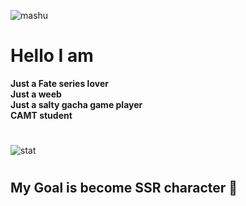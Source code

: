 ![mashu](https://64.media.tumblr.com/60890457ba697abad499e0597b436595/0b78c746fc86a1f1-55/s540x810/7ea07aefa6172dc92937aa9d6af134d1b034ccce.gifv)  
# Hello I am  
**Just a Fate series lover**  
**Just a weeb**  
**Just a salty gacha game player**  
**CAMT student**  
#

![stat](https://github-readme-stats.vercel.app/api/top-langs/?username=hoshizaki-iori&langs_count=8)  

#
## My Goal is become SSR character 🤣  
<!-- ![fate](https://c.tenor.com/aiqiG0PwxUAAAAAd/artoria-lostbelt.gif) -->
